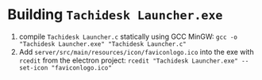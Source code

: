 # Building `Tachidesk Launcher.exe`
1. compile `Tachidesk Launcher.c` statically using GCC MinGW: `gcc -o "Tachidesk Launcher.exe" "Tachidesk Launcher.c"`
2. Add `server/src/main/resources/icon/faviconlogo.ico` into the exe with `rcedit` from the electron project: `rcedit "Tachidesk Launcher.exe" --set-icon "faviconlogo.ico"`
